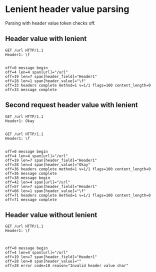 Lenient header value parsing
============================

Parsing with header value token checks off.

## Header value with lenient

<!-- meta={"type": "request-lenient"} -->
```http
GET /url HTTP/1.1
Header1: \f


```

```log
off=0 message begin
off=4 len=4 span[url]="/url"
off=19 len=7 span[header_field]="Header1"
off=28 len=1 span[header_value]="\f"
off=33 headers complete method=1 v=1/1 flags=100 content_length=0
off=33 message complete
```

## Second request header value with lenient

<!-- meta={"type": "request-lenient"} -->
```http
GET /url HTTP/1.1
Header1: Okay


GET /url HTTP/1.1
Header1: \f


```

```log
off=0 message begin
off=4 len=4 span[url]="/url"
off=19 len=7 span[header_field]="Header1"
off=28 len=4 span[header_value]="Okay"
off=36 headers complete method=1 v=1/1 flags=100 content_length=0
off=36 message complete
off=38 message begin
off=42 len=4 span[url]="/url"
off=57 len=7 span[header_field]="Header1"
off=66 len=1 span[header_value]="\f"
off=71 headers complete method=1 v=1/1 flags=100 content_length=0
off=71 message complete
```

## Header value without lenient

<!-- meta={"type": "request"} -->
```http
GET /url HTTP/1.1
Header1: \f



```

```log
off=0 message begin
off=4 len=4 span[url]="/url"
off=19 len=7 span[header_field]="Header1"
off=28 len=0 span[header_value]=""
off=28 error code=10 reason="Invalid header value char"
```

